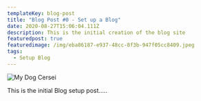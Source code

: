 ```yaml
---
templateKey: blog-post
title: "Blog Post #0 - Set up a Blog"
date: 2020-08-27T15:06:04.111Z
description: This is the initial creation of the blog site
featuredpost: true
featuredimage: /img/eba86187-e937-48cc-8f3b-947f05cc8409.jpeg
tags:
  - Setup Blog
---
```

![My Dog Cersei]()

This is the initial Blog setup post.....